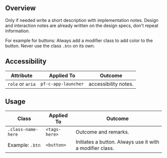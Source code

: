 ## Overview

Only if needed write a short description with implementation notes. Design and interaction notes are already written on the design specs, don't repeat information.

For example for buttons: Always add a modifier class to add color to the button. Never use the class `.btn` on its own.

## Accessibility

| Attribute | Applied To | Outcome |
| -- | -- | -- |
| `role` or `aria` | `pf-c-app-launcher` |  accessibility notes. |


## Usage

| Class | Applied To | Outcome |
| -- | -- | -- |
| `.class-name-here` | `<tags-here>` |  Outcome and remarks. |
| Example: `.btn` | `<button>` |  Initiates a button. Always use it with a modifier class. |
